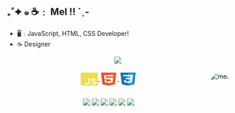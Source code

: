## ₊˚✦ ๑ ☕﹕ Mel !! ˊˎ-
- 🖥️﹕JavaScript, HTML, CSS Developer!
- ☕ Designer
<div align="center">
  <a href="https://github.com/Mel-21i">
  <img height="180em" src="https://github-readme-stats.vercel.app/api?username=Mel-21&show_icons=true&theme=radical&include_all_commits=true&count_private=true"/>
 
<div style="display: inline_block"><br>
  <img align="center" alt="Mel-Js" height="30" width="40" src="https://raw.githubusercontent.com/devicons/devicon/master/icons/javascript/javascript-plain.svg">
   <img align="center" alt="melHTML" height="30" width="40" src="https://raw.githubusercontent.com/devicons/devicon/master/icons/html5/html5-original.svg">
  <img align="center" alt="melCSS" height="30" width="40" src="https://raw.githubusercontent.com/devicons/devicon/master/icons/css3/css3-original.svg">
  

  <img align="right" alt="mer" height="150" style="border-radius:50px;" src="https://31.media.tumblr.com/5f45b0b7e5f63c730c5816b8fbfd23ed/tumblr_mqb410Hjhb1r6m3bqo1_500.gif">
</div>
  
  ##
  
  <div> 
  <a href="https://youtube.com/c/MelChannel
" target="_blank"><img src="https://img.shields.io/badge/YouTube-FF0000?style=for-the-badge&logo=youtube&logoColor=white" target="_blank"></a>
  <a href="https://instagram.com/melcordeiro_ofc?utm_medium=copy_link" target="_blank"><img src="https://img.shields.io/badge/-Instagram-%23E4405F?style=for-the-badge&logo=instagram&logoColor=white" target="_blank"></a>
 	<a href="https://www.twitch.tv/mel_ofc" target="_blank"><img src="https://img.shields.io/badge/Twitch-9146FF?style=for-the-badge&logo=twitch&logoColor=white" target="_blank"></a>
 <a href="https://discord.gg/n3M8aXmuhn" target="_blank"><img src="https://img.shields.io/badge/Discord-7289DA?style=for-the-badge&logo=discord&logoColor=white" target="_blank"></a> 
  <a href = "https://www.tiktok.com/@melcordeiro_?lang=pt-BR"><img src="https://img.shields.io/badge/TikTok-000000?style=for-the-badge&logo=tiktok&logoColor=white" target="_blank"></a>
  <a href="https://twitter.com/Melzinhaaaaahhh" target="_blank"><img src="https://img.shields.io/badge/Twitter-1DA1F2?style=for-the-badge&logo=twitter&logoColor=white" target="_blank"></a> 
    
   
